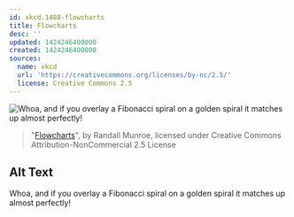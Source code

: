 ```yaml
---
id: xkcd.1488-flowcharts
title: Flowcharts
desc: ''
updated: 1424246400000
created: 1424246400000
sources:
  name: xkcd
  url: 'https://creativecommons.org/licenses/by-nc/2.5/'
  license: Creative Commons 2.5
---
```

![Whoa, and if you overlay a Fibonacci spiral on a golden spiral it matches up almost perfectly!](https://imgs.xkcd.com/comics/flowcharts.png)
> "[Flowcharts](https://xkcd.com/1488/)", by Randall Munroe, licensed under Creative Commons Attribution-NonCommercial 2.5 License

## Alt Text
Whoa, and if you overlay a Fibonacci spiral on a golden spiral it matches up almost perfectly!
